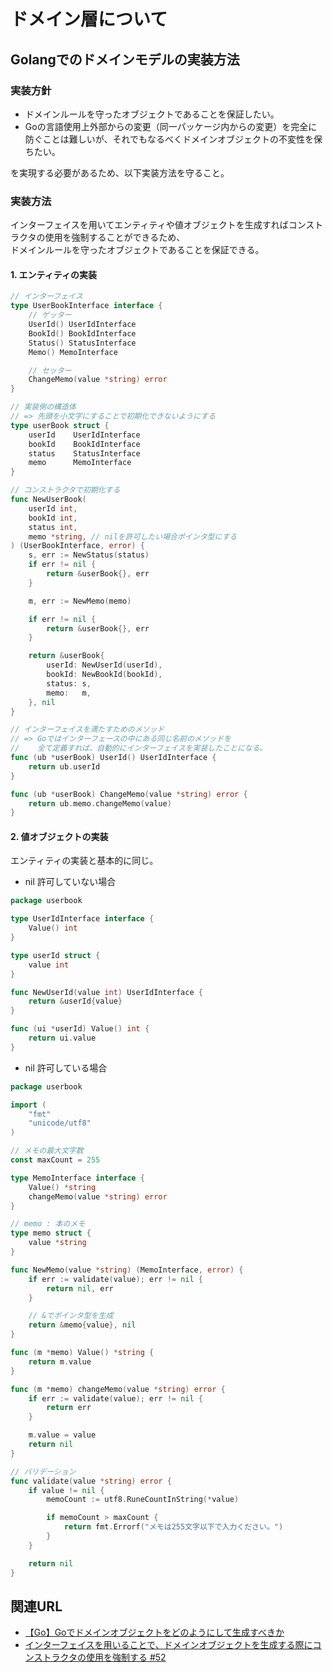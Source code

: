 # ドメイン層について

## Golangでのドメインモデルの実装方法
### 実装方針
- ドメインルールを守ったオブジェクトであることを保証したい。
- Goの言語使用上外部からの変更（同一パッケージ内からの変更）を完全に防ぐことは難しいが、それでもなるべくドメインオブジェクトの不変性を保ちたい。

を実現する必要があるため、以下実装方法を守ること。

### 実装方法
インターフェイスを用いてエンティティや値オブジェクトを生成すればコンストラクタの使用を強制することができるため、<br>
ドメインルールを守ったオブジェクトであることを保証できる。

#### 1. エンティティの実装

```go
// インターフェイス
type UserBookInterface interface {
    // ゲッター
    UserId() UserIdInterface
    BookId() BookIdInterface
    Status() StatusInterface
    Memo() MemoInterface

    // セッター
    ChangeMemo(value *string) error
}

// 実装側の構造体
// => 先頭を小文字にすることで初期化できないようにする
type userBook struct {
    userId    UserIdInterface
    bookId    BookIdInterface
    status    StatusInterface
    memo      MemoInterface
}

// コンストラクタで初期化する
func NewUserBook(
    userId int,
    bookId int,
    status int,
    memo *string, // nilを許可したい場合ポインタ型にする
) (UserBookInterface, error) {
    s, err := NewStatus(status)
    if err != nil {
        return &userBook{}, err
    }

    m, err := NewMemo(memo)

    if err != nil {
        return &userBook{}, err
    }

    return &userBook{
        userId: NewUserId(userId),
        bookId: NewBookId(bookId),
        status: s,
        memo:   m,
    }, nil
}

// インターフェイスを満たすためのメソッド
// => Goではインターフェースの中にある同じ名前のメソッドを
//    全て定義すれば、自動的にインターフェイスを実装したことになる。
func (ub *userBook) UserId() UserIdInterface {
    return ub.userId
}

func (ub *userBook) ChangeMemo(value *string) error {
    return ub.memo.changeMemo(value)
}
```

#### 2. 値オブジェクトの実装
エンティティの実装と基本的に同じ。

- nil 許可していない場合
```go
package userbook

type UserIdInterface interface {
    Value() int
}

type userId struct {
    value int
}

func NewUserId(value int) UserIdInterface {
    return &userId{value}
}

func (ui *userId) Value() int {
    return ui.value
}
```

- nil 許可している場合
```go
package userbook

import (
    "fmt"
    "unicode/utf8"
)

// メモの最大文字数
const maxCount = 255

type MemoInterface interface {
    Value() *string
    changeMemo(value *string) error
}

// memo : 本のメモ
type memo struct {
    value *string
}

func NewMemo(value *string) (MemoInterface, error) {
    if err := validate(value); err != nil {
        return nil, err
    }

    // &でポインタ型を生成
    return &memo{value}, nil
}

func (m *memo) Value() *string {
    return m.value
}

func (m *memo) changeMemo(value *string) error {
    if err := validate(value); err != nil {
        return err
    }

    m.value = value
    return nil
}

// バリデーション
func validate(value *string) error {
    if value != nil {
        memoCount := utf8.RuneCountInString(*value)

        if memoCount > maxCount {
            return fmt.Errorf("メモは255文字以下で入力ください。")
        }
    }

    return nil
}
```

## 関連URL
- [【Go】Goでドメインオブジェクトをどのようにして生成すべきか](https://ryota21silva.hatenablog.com/entry/2023/03/21/173934)
- [インターフェイスを用いることで、ドメインオブジェクトを生成する際にコンストラクタの使用を強制する #52](https://github.com/ryota1116/stacked_books/pull/52)
